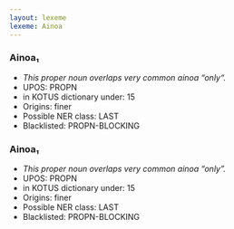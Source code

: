 ```yaml
---
layout: lexeme
lexeme: Ainoa
---
```


###  Ainoa₁

* _This proper noun overlaps very common *ainoa* “only“._
* UPOS:  PROPN
* in KOTUS dictionary under:  15
* Origins: finer 
* Possible NER class:  LAST
* Blacklisted:  PROPN-BLOCKING


###  Ainoa₁

* _This proper noun overlaps very common *ainoa* “only”._
* UPOS:  PROPN
* in KOTUS dictionary under:  15
* Origins: finer 
* Possible NER class:  LAST
* Blacklisted:  PROPN-BLOCKING

